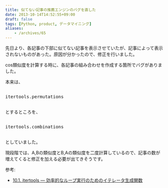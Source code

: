 ```yaml
---
title: 似てない記事の推薦エンジンのバグを直した
date: 2013-10-14T14:52:55+09:00
draft: false
tags: [Python, product, データマイニング]
aliases:
    - /archives/65
---
```


先日より、各記事の下部に似てない記事を表示させていたが、記事によって表示されないものがあった。原因が分かったので、修正を行いました。

cos類似度を計算する時に、各記事の組み合わせを作成する箇所でバグがありました。
本来は、
<pre>
itertools.permutations
</pre>
とするところを、
<pre>
itertools.combinations
</pre>
としていました。

現段階では、A,Bの類似度とB,Aの類似度を二度計算しているので、記事の数が増えてくると修正を加える必要が出てきそうです。

参考:

- [10.1. itertools — 効率的なループ実行のためのイテレータ生成関数](http://docs.python.jp/3/library/itertools.html)

